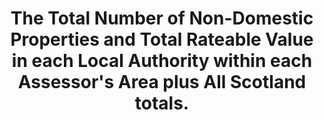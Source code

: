 ---
schema: default
title: The Total Number of Non-Domestic Properties and Total Rateable Value in each Local Authority within each Assessor's Area plus All Scotland totals.
organization: Dumfries and Galloway Council
notes: 
resources:

  - name: The Total Number of Non-Domestic Properties and Total Rateable Value in each Local Authority within each Assessor's Area plus All Scotland totals. CSV
  - url: https://data.usmart.io/org/9762f781-5c04-4759-a70b-afc585af1d12/resource?resourceGUID=bcd1bd61-af38-4ffb-8a49-35e8e18a0372
  - format: CSV

  - name: The Total Number of Non-Domestic Properties and Total Rateable Value in each Local Authority within each Assessor's Area plus All Scotland totals. JSON
  - url: https://api.usmart.io/org/9762f781-5c04-4759-a70b-afc585af1d12/4bbaa7b5-9da9-4614-9b4b-ff566f330217/1/urql
  - format: JSON

license: OGL3
category:

  - Social / Community


  - Architectural

maintainer: Tim Wisniewski
maintainer_email: tim@timwis.com
---